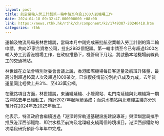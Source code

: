 ```yaml
---
layout: post
title: 航空業輸入勞工計劃第一輪申請至今逾1300人到機場工作
date: 2024-04-18 09:32:47.000000000 +08:00
link: https://news.rthk.hk/rthk/ch/component/k2/1749387-20240418.htm
categories: rthk
---
```


運輸及物流局局長林世雄說，當局本月中剛完成審批航空業輸入勞工計劃的第二輪申請，共向27家合資格公司，批出2982個配額。第一輪申請至今已有超過1300名輸入勞工到香港機場工作，在政府推動下，機管局下月起，將啟動本地機場前線員工的交通補貼。

林世雄在立法會特別財委會會議上說，香港國際機場每日客運量及航班升降量，最高分別超過16萬人次及超過1000架次，已恢復疫情前分別約八成及九成，去年貨運量同比輕微上升3%、至433萬公噸。

在鐵路項目方面，林世雄說，東涌綫延綫、小蠔灣站、屯門南延綫與北環綫第一期古洞站去年已經動工，預計2027年起陸續落成；而洪水橋站與北環綫主綫亦分別預計在2024年及2025年動工。

他表示，特區政府會繼續透過「港深跨界軌道基礎設施建設專班」與深圳當局攜手推展港深西部鐵路、即洪水橋至前海及北環綫支綫兩個跨境項目，港深西部鐵路的次階段研究預計今年年中完成。
